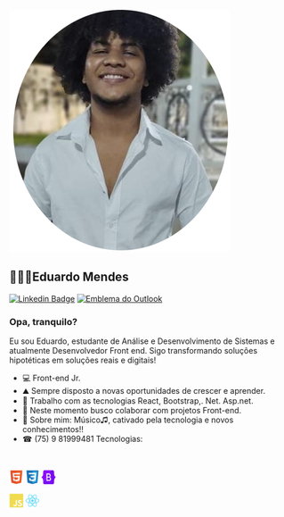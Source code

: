 
![Screenshot](eduardomendes.png)

## [](https://github.com/EduardoAvilla/EduardoAvilla)👨🏻‍💻Eduardo Mendes

[![Linkedin Badge](https://camo.githubusercontent.com/bcc835f89077daa2ecf5d7eefd1d1c1a3a3db99f380559a5f67d56b05875b44a/68747470733a2f2f696d672e736869656c64732e696f2f62616467652f2d4c696e6b6564496e2d626c75653f7374796c653d666c61742d737175617265266c6f676f3d4c696e6b6564696e266c6f676f436f6c6f723d7768697465266c696e6b3d68747470733a2f2f7777772e6c696e6b6564696e2e636f6d2f696e2f64617669642d73616e746f732d6134383230343162322f)](https://www.linkedin.com/in/eduardobmendes/)  [![Emblema do Outlook](https://camo.githubusercontent.com/55b245b5156bce60a310d01192ad22c759990deefbb5787939f824c0bba46984/68747470733a2f2f696d672e736869656c64732e696f2f62616467652f656d61696c2d2d3030303f7374796c653d736f6369616c266c6f676f3d6d6963726f736f66742d6f75746c6f6f6b266c6f676f436f6c6f723d303037386434266c696e6b3d6d61696c746f3a77616c61666966383140676d61696c2e636f6d)](mailto:mendesedu@outlook.com.br)

### [](https://github.com/EduardoAvilla/EduardoAvilla)Opa, tranquilo?

Eu sou Eduardo, estudante de Análise e Desenvolvimento de Sistemas e  atualmente Desenvolvedor Front end. 
Sigo transformando soluções hipotéticas em soluções reais e digitais!

-  💻 Front-end Jr.
-   ⛰  Sempre disposto a novas oportunidades de crescer e aprender.
-   📰  Trabalho com as tecnologias React, Bootstrap,. Net. Asp.net.
-   📡  Neste momento busco colaborar com projetos Front-end.
-   💬  Sobre mim: Músico♫, cativado pela tecnologia e novos conhecimentos!!
- ☎ (75) 9 81999481
Tecnologias:
 
<br><br/>
<img src="https://raw.githubusercontent.com/devicons/devicon/master/icons/html5/html5-original.svg" width="5%"><img/>
<img src="https://raw.githubusercontent.com/devicons/devicon/master/icons/css3/css3-original.svg" width="5%"><img/>
<svg width="5%" viewBox="0 0 128 128" version="1.0" xmlns="http://www.w3.org/2000/svg"><g fill-rule="evenodd"><path d="M44.375 63.984v34.18l12.066-.027c12.488-.032 12.398-.028 14.227-.317 9.262-1.453 14.668-7.832 15.145-17.863.453-9.52-4.29-16.379-12.41-17.953-.293-.058-.2-.14.344-.297 5.426-1.558 9.347-7.824 9.347-14.926 0-8.324-4.433-14.543-11.664-16.367-2.437-.613-2.199-.605-15.523-.605h-11.53v34.176m22.026-25.156c5.149.871 7.665 3.785 7.825 9.07.164 5.531-2.36 9.125-7.297 10.395-1.617.414-2.653.473-8.621.473h-5.082v-9.988c0-5.493.02-10.008.039-10.035.066-.082 12.62 0 13.137.085m1.011 28.453c6.098.903 9.102 4.176 9.364 10.211.277 6.415-2.793 10.477-8.668 11.461-1.313.223-1.95.239-8.387.239l-6.496.004V67.119l6.707.023c5.914.024 6.8.04 7.48.14" fill="#f6f1fb"/><path d="M83.707.629c-.207.316-.422.672-.484.785s-.262.414-.442.668-.328.496-.328.54c0 .042-.09.194-.2.339-.3.398-.597.871-.597.953 0 .043-.047.113-.097.16-.055.051-.372.524-.707 1.059-.333.535-.649 1.008-.7 1.058-.054.047-.097.118-.097.16 0 .083-.36.66-.461.739-.035.027-.172.258-.309.515-.137.258-.266.473-.285.473s-.148.184-.277.402c-.133.22-.41.665-.614.985-.472.738-.418.652-.695 1.11a9.791 9.791 0 01-.398.597c-.09.113-.16.238-.16.277-.004.04-.184.324-.403.637s-.398.602-.398.64c0 .044-.078.176-.176.305-.281.364-.625.907-.625.989 0 .043-.016.074-.04.074-.023 0-.218.293-.44.644-.22.356-.52.825-.665 1.043-.148.22-.375.582-.507.813a7.275 7.275 0 01-.395.613 3.53 3.53 0 00-.3.484 3.659 3.659 0 01-.282.458c-.074.09-.238.34-.367.546-.422.707-.867 1.383-.934 1.438-.039.031-.07.086-.07.121 0 .082-.317.59-.598.957-.11.148-.203.297-.203.336s-.168.312-.375.605a7.947 7.947 0 00-.437.676c-.079.172-1.309 2.106-1.399 2.2a2.13 2.13 0 00-.199.335 5.281 5.281 0 01-.402.637c-.145.2-.325.484-.399.633a4.99 4.99 0 01-.383.601c-.132.184-.246.352-.246.375 0 .02-1.941.024-4.316.008l-4.32-.031-.13.191c-.074.106-.175.258-.23.34l-.097.145-5.145.066c-3.086.043-5.273.098-5.469.14l-.797.177c-.527.117-1.39.503-1.648.742-.094.082-.25.207-.352.281-.308.21-1.175 1.492-1.175 1.734 0 .047-.055.227-.125.399-.07.176-.188.586-.262.918-.36 1.613-.356 1.562-.36 11.207v8.594l-.53.75v13.78l-.313.489c-.172.27-.352.531-.399.582-.05.05-.09.121-.09.156 0 .07-.265.48-.609.953-.105.145-.191.297-.191.336 0 .043-.086.196-.192.34-.351.48-.61.883-.61.953 0 .04-.026.098-.066.125-.07.055-.535.774-.93 1.43a5.711 5.711 0 01-.355.535 4.233 4.233 0 00-.328.535c-.11.2-.27.453-.36.563a4.024 4.024 0 00-.335.539 2.533 2.533 0 01-.266.433c-.133.137-.558.848-.558.93 0 .04-.02.07-.047.07-.024 0-.188.227-.36.504-.171.274-.332.5-.351.5-.024 0-.043.035-.043.074 0 .086-.461.82-.66 1.06-.078.089-.14.194-.14.233s-.177.329-.4.641c-.218.313-.398.602-.398.64 0 .044-.066.16-.148.27-.121.16-.281.403-.695 1.063-.024.035-.184.289-.36.558s-.355.559-.398.637c-.133.246-.504.809-.551.832-.024.016-.149.234-.281.488-.137.25-.274.48-.309.512-.082.063-.46.649-.46.711 0 .027-.138.25-.31.496-.167.246-.484.73-.703 1.082-.214.348-.421.66-.46.688-.04.027-.106.148-.153.265-.043.121-.203.383-.351.586-.149.2-.332.488-.407.633a4.734 4.734 0 01-.363.574 6.05 6.05 0 00-.379.598c-.082.16-.203.355-.262.43a28.85 28.85 0 00-.648 1.007c-.297.477-.59.926-.652.996-.059.07-.114.16-.114.204 0 .039-.18.328-.398.636-.219.313-.399.602-.399.645 0 .039-.078.176-.175.3-.29.38-.625.91-.625.989a.18.18 0 01-.07.121c-.067.055-.481.691-.934 1.437a5.86 5.86 0 01-.356.54c-.07.085-.215.32-.32.52s-.277.468-.379.597a6.758 6.758 0 00-.355.55c-.094.172-.313.516-.48.766s-.306.492-.306.54-.023.089-.046.089c-.024 0-.188.223-.36.5-.172.273-.332.5-.355.5-.02 0-.04.031-.04.07 0 .082-.515.903-.687 1.094-.062.07-.113.16-.113.203 0 .04-.18.328-.399.64s-.398.602-.398.645c-.004.04-.07.16-.156.266-.168.215-1.371 2.102-1.504 2.367-.05.09-.235.375-.414.63-.18.253-.328.491-.328.534 0 .04-.09.196-.203.34-.297.395-.598.871-.598.957 0 .04-.043.113-.098.16-.05.047-.281.387-.511.754-.485.782-.493.79-.485.442.004-.145-.012-.25-.035-.235-.09.07-.031 3.094.059 3.059.066-.027.07-.02.011.031-.074.067-.07.219.02 1.086.027.27.12.875.172 1.137.011.054.02.183.02.289 0 .101.038.203.081.226.047.02.059.055.028.078-.028.024-.04.125-.024.223.016.102.051.168.074.149.028-.02.036.007.016.058-.031.11.219 1.067.34 1.301.043.082.062.148.043.148-.016 0 .023.145.094.32.066.173.156.446.195.602.039.157.094.282.121.282.023 0 .035.023.02.05-.012.032.082.278.21.555.13.273.286.637.348.8s.207.458.32.653c.532.899.653 1.086.7 1.086.027 0 .035.027.02.059-.016.035.089.222.237.418.149.199.329.457.403.578.406.66 2.097 2.34 2.93 2.902.64.434 1.363.871 1.539.934.09.03.449.18.796.328.344.148.922.355 1.278.453l.652.18h78.348l.668-.184a14.182 14.182 0 001.535-.55c.782-.333 1.082-.505 2.14-1.204 1.009-.672 2.548-2.324 3.485-3.746.219-.336 1-1.723 1-1.777 0-.032.114-.29.254-.578.344-.72.727-1.805 1.067-3.028.168-.605.203-.777.421-2.242l.145-.937.004-5.649c.008-6.277.039-7.238.375-11.87.215-2.974.305-3.755.8-7.188.247-1.727.966-5.235 1.337-6.532.136-.472.312-1.117.398-1.433.082-.313.227-.781.316-1.035.094-.254.243-.676.332-.934.56-1.625 1.313-3.3 2.043-4.535.704-1.184.833-1.379 1.45-2.156 1.328-1.672 2.851-2.86 4.472-3.493.805-.316 1.528-.53 2.082-.625l.504-.082V59.86l-.504-.082c-.824-.136-2.273-.636-2.953-1.02a3.88 3.88 0 00-.36-.19c-.015 0-.194-.122-.401-.266-.207-.149-.399-.27-.426-.27-.051 0-.785-.633-1.38-1.195-.46-.434-1.573-1.816-1.89-2.348a9.085 9.085 0 00-.25-.402c-.07-.07-.68-1.152-.972-1.73-.434-.84-1.04-2.294-1.414-3.387a88.93 88.93 0 00-.333-.934c-.09-.254-.234-.719-.316-1.035-.086-.313-.262-.961-.398-1.434-.371-1.293-1.09-4.8-1.336-6.527-.496-3.422-.578-4.172-.801-7.191-.336-4.578-.367-5.594-.375-11.836-.004-5.52-.008-5.63-.125-6.418a67.343 67.343 0 01-.172-1.203c-.129-.973-.828-3.207-1.34-4.266-.14-.29-.254-.55-.254-.578 0-.059-.78-1.446-1-1.778-.922-1.402-2.535-3.144-3.457-3.73-.144-.09-.504-.324-.793-.52-.293-.195-.605-.375-.695-.406-.09-.027-.465-.187-.836-.351a12.087 12.087 0 00-1.336-.493l-.656-.187-9.574-.016-9.578-.02-.371.583M67.817 29.81c1.726.113 3.695.473 4.8.879 2.422.89 3.965 1.808 5.559 3.316 5.379 5.086 6.586 14.86 2.688 21.715-1.735 3.051-4.516 5.414-7.094 6.035-.64.153-.633.16.406.371 8.422 1.723 13.094 10.47 11.32 21.184-1.34 8.075-6.844 13.434-14.969 14.574-1.867.266-2.36.274-14.43.274H44.324V29.743h11.238c6.64 0 11.656.027 12.254.066M53.281 48.74v9.97l5.695-.028c6.164-.028 5.989-.02 7.785-.418 4.918-1.09 7.54-4.703 7.415-10.227-.11-4.672-2.047-7.531-5.934-8.758-1.45-.457-2.336-.504-9.293-.504l-5.668-.004v9.969m0 29.391v11.004l7-.023c7.621-.024 7.297-.012 8.906-.418 4.902-1.235 7.406-4.606 7.547-10.168.152-5.997-2.477-9.676-7.77-10.887-1.992-.457-3-.508-9.988-.508l-5.695-.004V78.13M12.859 88.435c0 .07.023.172.055.226.039.075.043.047.015-.101-.043-.246-.074-.297-.07-.125m.809 6.715c0 .129.011.18.027.117a.786.786 0 000-.235c-.016-.066-.027-.011-.027.118m.062.793c.02.125.031.343.031.484 0 .145.024.258.047.258.047 0-.023-.863-.078-.926-.02-.023-.02.059 0 .184m.281 3.933c-.02.024-.035.117-.035.211 0 .211.059.149.078-.086.016-.183.012-.195-.043-.125m.02 1.38c0 .136.02.245.047.245.023 0 .035-.094.023-.21-.027-.302-.07-.325-.07-.036m.14 2.43c-.05.066-.043.37.012.328.028-.02.047-.11.047-.203 0-.184-.004-.192-.059-.125m0 .476c-.035.082-.027.762.012.715.028-.035.05-.765.024-.765-.008 0-.02.023-.036.05m0 .864c-.02.023-.035.117-.035.21 0 .208.063.141.082-.085.016-.18.012-.196-.047-.125m-.035.703c0 .152.02.254.04.226.054-.07.058-.507.003-.507-.023 0-.043.125-.043.28m0 .532c0 .117.016.191.035.168.063-.078.075-.3.016-.344-.027-.023-.05.051-.05.176m0 1.188c0 .347.015.609.034.585.055-.07.067-1 .016-1.113-.031-.062-.047.137-.05.527m0 1.012c0 .262.077.262.085 0 .004-.113-.015-.203-.039-.203-.027 0-.047.09-.047.203m0 .477c0 .246.035.234.075-.028.015-.101.003-.183-.024-.183s-.05.097-.05.21m.027.466c.027.28.078.332.078.074 0-.113-.024-.223-.051-.246-.027-.024-.04.047-.027.172" fill="#790af6"/><path d="M24.641.184c-1.418.304-2.848.93-3.93 1.726-.21.153-.398.281-.418.281-.039 0-1.195 1.004-1.34 1.168-.984 1.102-1.18 1.336-1.624 1.973-.305.445-1.137 1.84-1.231 2.074a22.8 22.8 0 01-.289.637c-.629 1.32-1.195 3.188-1.434 4.703-.261 1.66-.257 1.567-.265 7.668-.008 5.656-.04 6.934-.215 9.43-.016.219-.078 1.078-.14 1.906-.06.828-.118 1.684-.134 1.906-.035.645-.32 3.024-.53 4.414a56.606 56.606 0 00-.24 1.692c-.07.578-.804 4.203-1.019 5.027-.312 1.211-.875 3.121-1.109 3.781a18.65 18.65 0 00-.21.602c-.75 2.488-2.833 6.066-4.458 7.664-.855.836-2.758 2.2-3.078 2.2-.043 0-.223.062-.395.136-.546.238-1.519.527-2.062.61l-.52.081.012 4.114.016 4.113.586.113c2.617.5 5.207 2.2 6.715 4.399.09.132.18.253.199.261.05.032.781 1.168 1.039 1.621.414.723.973 1.848 1.223 2.473.14.348.296.711.343.805.188.351 1.13 3.176 1.078 3.238-.015.02-.004.035.024.035.031 0 .055.04.058.086.004.047.137.567.297 1.16.262.953.403 1.52.438 1.735l.129.601c.133.594.129.567.242 1.168.047.239.11.524.137.637.113.469.363 1.898.402 2.34.016.144.039.312.055.367.015.055.039.219.054.367s.063.477.102.735c.133.851.39 2.933.43 3.445.043.613.054.742.097 1.172.016.183.043.511.059.726s.039.414.055.446c.011.027.027.308.035.625.004.316.03.574.058.574.028 0 .035.043.02.094s0 .129.035.175c.047.067.047.075-.004.04-.082-.06-.09.117-.012.296.036.082.036.137 0 .164-.035.028-.035.09-.011.157.027.062.039.285.03.5-.007.21 0 .37.02.355.024-.016.036.18.032.434-.004.254.007.449.027.433.02-.011.04.25.043.586s.023 1.11.043 1.715c.016.61.031 1.203.031 1.324.004.121.024.203.047.184.024-.016.043.043.043.133 0 .093-.02.183-.047.203a.148.148 0 00-.047.105c0 .035.028.043.063.02.035-.031.047-.02.023.027-.054.11-.074.543-.023.504.066-.05.05.14-.016.227-.047.058-.047.101.004.175.047.075.05.137.004.239-.031.074-.035.136-.012.136.055 0 .055.403-.004.516-.023.043-.015.098.012.121.059.043.05.219-.016.352-.023.05-.011.082.028.082.047.004.05.02.015.05-.03.028-.046.125-.035.22.032.257.028 1.151-.008 1.32-.015.082-.007.148.02.148.062 0 .039.355-.027.418-.036.031-.032.05.007.05.059 0 .051.282-.011.41-.012.028 0 .067.031.09.027.024.05.141.05.258 0 .165-.011.188-.054.114-.035-.07-.047.015-.031.3.012.239-.004.438-.04.497-.046.078-.042.082.028.03.047-.03.274-.358.504-.73.227-.367.457-.707.512-.753s.097-.122.097-.16c0-.087.301-.563.598-.958.11-.144.203-.3.203-.34 0-.042.145-.28.324-.535s.368-.539.414-.629c.137-.265 1.34-2.152 1.508-2.367.086-.105.153-.226.153-.265 0-.043.18-.332.402-.645.219-.312.398-.601.398-.64 0-.044.051-.133.114-.204.172-.191.687-1.011.687-1.093 0-.04.016-.07.04-.07s.183-.227.355-.5c.172-.278.332-.5.36-.5.023 0 .042-.044.042-.09s.14-.29.309-.54c.168-.25.382-.593.48-.765.094-.172.254-.418.356-.551.101-.129.27-.399.378-.598a4.35 4.35 0 01.32-.52 8.14 8.14 0 00.356-.538c.453-.746.867-1.383.934-1.438a.18.18 0 00.07-.12c0-.08.336-.61.625-.99.094-.124.172-.26.172-.3 0-.043.18-.332.402-.645.22-.308.399-.597.399-.636 0-.043.05-.133.113-.203s.356-.52.652-.996c.297-.477.586-.93.649-1.008a3.99 3.99 0 00.262-.43c.086-.164.253-.43.378-.598s.286-.425.364-.574c.074-.144.258-.433.406-.633.148-.203.309-.464.352-.586.046-.117.113-.238.152-.265.039-.028.246-.34.46-.688.216-.351.532-.836.704-1.082.168-.246.309-.468.309-.496 0-.062.378-.648.46-.71.036-.032.172-.262.305-.512.133-.254.262-.473.285-.489.043-.023.418-.586.551-.832a67.023 67.023 0 01.758-1.195c.414-.66.574-.902.695-1.063.078-.109.149-.226.149-.27 0-.038.18-.327.398-.64s.399-.601.399-.64.062-.145.14-.235c.2-.238.66-.972.66-1.058 0-.04.02-.075.04-.075.023 0 .183-.226.355-.5.172-.277.332-.503.36-.503.023 0 .046-.032.046-.07 0-.083.426-.794.559-.93.05-.055.168-.247.265-.434a4 4 0 01.336-.54c.09-.108.25-.362.36-.562a4.23 4.23 0 01.328-.535c.07-.09.23-.332.355-.535.39-.656.86-1.375.93-1.43a.19.19 0 00.066-.125c0-.07.254-.472.606-.953.105-.144.195-.297.195-.34 0-.039.086-.191.192-.336.343-.472.605-.882.605-.953 0-.035.043-.105.09-.156.05-.05.23-.312.402-.582l.309-.488V53.27l.27-.375.265-.375v-8.594c0-9.645 0-9.594.36-11.207a7.67 7.67 0 01.261-.918c.066-.172.125-.352.125-.398 0-.243.867-1.524 1.172-1.735.105-.074.262-.199.352-.281.261-.238 1.12-.625 1.648-.742l.8-.176c.192-.043 2.383-.098 5.47-.14l5.144-.067.098-.145c.05-.082.156-.234.226-.34l.133-.19 4.316.03c2.38.016 4.32.012 4.32-.007 0-.024.11-.192.247-.375.133-.184.305-.454.379-.602a6.57 6.57 0 01.402-.633c.149-.199.328-.488.402-.636.075-.149.164-.297.2-.336.09-.094 1.316-2.028 1.394-2.2.035-.078.235-.379.442-.675.207-.293.375-.567.375-.606s.09-.187.203-.336c.28-.367.597-.875.597-.957 0-.035.032-.09.067-.12.07-.056.511-.731.937-1.438.125-.207.29-.457.364-.547.074-.094.203-.301.285-.457a3.24 3.24 0 01.3-.485c.082-.11.262-.386.395-.613.129-.23.36-.594.504-.813.148-.218.45-.687.668-1.043.219-.351.418-.644.441-.644.02 0 .04-.031.04-.074 0-.082.343-.625.624-.989.094-.128.176-.261.176-.304 0-.04.18-.328.399-.64s.398-.599.398-.638c0-.039.074-.164.16-.277.09-.113.27-.383.399-.598.28-.457.226-.37.699-1.109.203-.32.48-.766.61-.984.132-.22.257-.403.28-.403.02 0 .149-.215.286-.472.132-.258.273-.489.308-.516.098-.078.461-.656.461-.738 0-.043.043-.114.094-.16.055-.051.371-.524.703-1.059s.648-1.008.703-1.059c.055-.046.098-.117.098-.16 0-.082.297-.554.601-.953.11-.144.2-.297.2-.34 0-.043.148-.285.328-.539a7.58 7.58 0 00.41-.629c.047-.09.207-.347.355-.566.149-.223.325-.5.39-.621l.126-.215-29.434.004C26.578.063 25.172.07 24.64.184" fill="#8c0bfb"/><path d="M44.344 63.949c0 18.797.008 26.477.016 17.066s.007-24.789 0-34.176c-.008-9.383-.016-1.684-.016 17.109m23.48-34.094c.066.016.176.016.242 0s.012-.027-.12-.027c-.134 0-.188.011-.122.027m12.016 6.129c0 .012.078.11.172.215l.176.199-.16-.219c-.145-.203-.188-.25-.188-.195m-26.578 2.77c-.023.046 4.129.046 9.672 0 1.156-.012-.54-.024-3.77-.036-3.234-.008-5.89.008-5.902.035m12.562.063c.055.02.137.02.188 0 .05-.016.011-.031-.094-.031-.102 0-.145.015-.094.03m6.442 3.067c.16.2.3.367.316.367s-.106-.167-.262-.367a3.587 3.587 0 00-.316-.37c-.016 0 .101.167.262.37m10.844 4.946c0 .222.007.304.023.183.012-.12.012-.3-.004-.402-.012-.098-.02 0-.02.219m-8.91.836c0 .168.012.234.024.152a1.291 1.291 0 000-.3c-.012-.083-.024-.017-.024.148m8.852.535c0 .129.012.183.023.117a.592.592 0 000-.234c-.011-.063-.023-.012-.023.117m-8.852.87c0 .165.012.235.024.15a1.29 1.29 0 000-.302c-.012-.082-.024-.011-.024.153m4.703 9.312l-.156.219.172-.2c.164-.183.2-.237.156-.237-.008 0-.086.097-.172.218m-13.824.23a.38.38 0 00.188 0c.05-.019.008-.03-.094-.03s-.144.011-.094.03m-.664.067a.611.611 0 00.239 0c.066-.015.011-.027-.121-.027s-.184.012-.118.027m-8.558.07c1.46.012 3.84.012 5.281 0 1.441-.007.246-.02-2.656-.02-2.906 0-4.086.013-2.625.02m26.25 8.31c.203.257.383.468.398.468.012 0-.14-.211-.344-.469-.203-.258-.382-.469-.398-.469s.14.211.344.47m-16.52.116c.097.016.242.016.32 0 .082-.015.004-.027-.172-.027-.18 0-.242.012-.148.027m.988.063c.05.02.133.02.184 0 .05-.016.011-.031-.094-.031-.102 0-.145.015-.09.03m8.04 3.669c.187.238.355.433.37.433.012 0-.129-.195-.32-.433a4.666 4.666 0 00-.367-.438c-.016 0 .125.196.316.438m2.152 7.187c0 .422.008.598.02.383a8.34 8.34 0 000-.766c-.012-.21-.02-.039-.02.383m9.063-.168c0 .223.012.305.023.184.012-.121.012-.3 0-.402-.011-.098-.023 0-.023.218m0 1.739c0 .222.012.304.023.183.012-.12.012-.3 0-.402-.011-.098-.023 0-.023.219m-11.246 5.804l-.262.348.278-.328c.156-.184.28-.344.28-.352 0-.05-.05.004-.296.332m9.668 2.09c-.05.129-.078.234-.066.234.039 0 .199-.41.175-.44-.011-.017-.062.077-.11.206m-18.21 1.617c.082.016.21.016.293 0s.015-.027-.145-.027c-.164 0-.23.012-.148.027m15.852 2.512l-.211.281.227-.261c.21-.247.25-.305.21-.305-.007 0-.113.129-.226.285m-13.133 6.383a.38.38 0 00.187 0c.051-.02.008-.031-.093-.031-.102 0-.145.011-.094.03m-1.598.071c.172.012.434.012.586 0 .156-.016.016-.027-.308-.027-.32 0-.446.011-.278.027" fill="#a86bee"/><path d="M50.012 29.793c3.117.008 8.219.008 11.336 0 3.113-.008.566-.016-5.668-.016s-8.785.008-5.668.016m29.535 5.77c.145.183.273.332.29.332.015 0-.095-.149-.24-.332s-.273-.336-.288-.336c-.012 0 .093.152.238.336M65.188 38.82c.11.016.29.016.398 0 .11-.015.02-.027-.199-.027s-.312.012-.199.027m-11.934 9.95c0 5.48.004 7.71.012 4.96a2118.2 2118.2 0 000-9.964c-.008-2.73-.012-.477-.012 5.004m29.852-1.34c0 .148.012.199.023.117a.756.756 0 000-.266c-.011-.066-.023.004-.023.149m-8.902.937c0 .258.011.356.023.215a3.688 3.688 0 000-.465c-.015-.12-.023-.008-.023.25m-2.098 6.754c-.129.168-.223.3-.207.3.012 0 .133-.132.262-.3.129-.164.222-.3.207-.3a2.36 2.36 0 00-.262.3m-18.852 23.04v11l6.332.003h6.332l-6.32-.02-6.317-.015-.015-10.984-.012-10.984v11M65.16 67.177a.5.5 0 00.215-.004c.05-.016-.004-.027-.121-.027-.117 0-.16.011-.094.03M81.488 92.19l-.184.25.203-.23c.184-.215.223-.27.184-.27a1.8 1.8 0 00-.203.25" fill="#9c3cf4"/></g></svg>

<img src="https://raw.githubusercontent.com/devicons/devicon/master/icons/javascript/javascript-plain.svg" width="5%"><img/>
<img src="https://raw.githubusercontent.com/devicons/devicon/master/icons/react/react-original.svg" width="5%"><img/>
